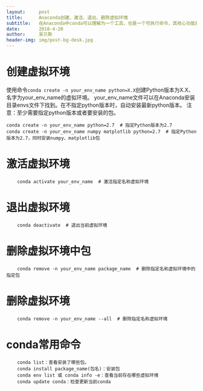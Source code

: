 ```yaml
---
layout:     post
title:      Anaconda创建、激活、退出、删除虚拟环境
subtitle:   在Anaconda中conda可以理解为一个工具，也是一个可执行命令，其核心功能是包管理与环境管理。所以对虚拟环境进行创建、删除等操作需要使用conda命令。
date:       2018-4-20
author:     呆贝斯
header-img: img/post-bg-desk.jpg
---
```

# 创建虚拟环境
使用命令`conda create -n your_env_name python=X.X`创建Python版本为X.X、名字为your_env_name的虚拟环境。
your_env_name文件可以在Anaconda安装目录envs文件下找到。在不指定python版本时，自动安装最新python版本。
注意：至少需要指定python版本或者要安装的包。
```
conda create -n your_env_name python=2.7  # 指定Python版本为2.7
conda create -n your_env_name numpy matplotlib python=2.7  # 指定Python版本为2.7，同时安装numpy、matplotlib包
```
# 激活虚拟环境
```
    conda activate your_env_name  # 激活指定名称虚拟环境
```
# 退出虚拟环境
```
    conda deactivate  # 退出当前虚拟环境
```
# 删除虚拟环境中包
```
    conda remove -n your_env_name package_name  # 删除指定名称虚拟环境中的指定包
```
# 删除虚拟环境
```
    conda remove -n your_env_name --all  # 删除指定名称虚拟环境
```
# conda常用命令
```
    conda list：查看安装了哪些包。
    conda install package_name(包名)：安装包
    conda env list 或 conda info -e：查看当前存在哪些虚拟环境
    conda update conda：检查更新当前conda
```